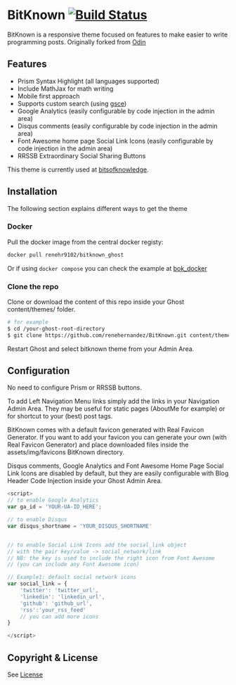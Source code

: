 # BitKnown [![Build Status](https://dev.azure.com/renehr9102/renehr9102/_apis/build/status/renehernandez.BitKnown?branchName=master)](https://dev.azure.com/renehr9102/renehr9102/_build/latest?definitionId=1&branchName=master)

BitKnown is a responsive theme focused on features to make easier to write programming posts. Originally forked from [Odin](https://github.com/h4t0n/odin)

## Features

* Prism Syntax Highlight (all languages supported)  
* Include MathJax for math writing  
* Mobile first approach
* Supports custom search (using [gsce](https://cse.google.com))
* Google Analytics (easily configurable by code injection in the admin area)  
* Disqus comments (easily configurable by code injection in the admin area)  
* Font Awesome home page Social Link Icons (easily configurable by code injection in the admin area)
* RRSSB Extraordinary Social Sharing Buttons  

This theme is currently used at [bitsofknowledge](https://bitsofknowledge.net).

## Installation

The following section explains different ways to get the theme

### Docker

Pull the docker image from the central docker registy:

```bash
docker pull renehr9102/bitknown_ghost
```

Or if using `docker compose` you can check the example at [bok_docker](https://github.com/renehernandez/bok_docker/blob/master/blog.compose.yml)

### Clone the repo

Clone or download the content of this repo inside your Ghost content/themes/ folder.

```bash
# for example
$ cd /your-ghost-root-directory
$ git clone https://github.com/renehernandez/BitKnown.git content/themes/bitknown
```

Restart Ghost and select bitknown theme from your Admin Area.

## Configuration

No need to configure Prism or RRSSB buttons.

To add Left Navigation Menu links simply add the links in your Navigation Admin Area. They may be useful for static pages (AboutMe for example) or for shortcut to your (best) post tags.

BitKnown comes with a default favicon generated with Real Favicon Generator. If you want to add your favicon you can generate your own (with Real Favicon Generator) and place downloaded files inside the assets/img/favicons BitKnown directory.

Disqus comments, Google Analytics and Font Awesome Home Page Social Link Icons are disabled by default, but they are easily configurable with Blog Header Code Injection inside your Ghost Admin Area.

```javascript
<script>
// to enable Google Analytics
var ga_id = 'YOUR-UA-ID_HERE';

// to enable Disqus
var disqus_shortname = 'YOUR_DISQUS_SHORTNAME'


// to enable Social Link Icons add the social_link object
// with the pair key/value -> social_network/link
// NB: the key is used to include the right icon from Font Awesome
// (you can include any Font Awesome icon)

// Example1: default social network icons
var social_link = {
    'twitter': 'twitter_url',
    'linkedin': 'linkedin_url',
    'github': 'github_url',
    'rss':'your_rss_feed'
    // you can add more icons
}

</script>
```

## Copyright & License

See [License](LICENSE)
